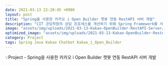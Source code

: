 ```yaml
---
date: 2021-03-13 22:20:45 +0900
layout: post
title: "Spring을 사용한 카카오 i Open Builder 챗봇 연동 RestAPI 서버 개발"
description: "CIT 코딩학원의 상담 프로세스를 개선하기 위해 Spring Framework를 사용해 카카오 i Open Builder와 연동한 RestAPI 서버를 개발한 프로젝트 입니다."
image: "assets/img/uploads/2021-03-13-Kakao-OpenBuilder-RestAPI-Server/Thumbnail_1.png"
optimized_image: "assets/img/uploads/2021-03-13-Kakao-OpenBuilder-RestAPI-Server/Thumbnail_1.png"
category: Project
tags: Spring Java Kakao Chatbot Kakao_i_Open_Builder
---
```


<p class="callout"> 💡Project -  Spring을 사용한 카카오 i Open Builder 챗봇 연동 RestAPI 서버 개발 </p>
